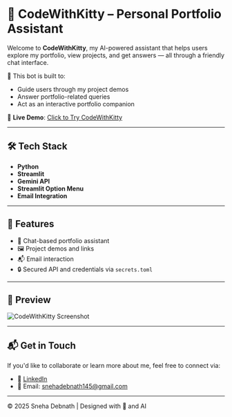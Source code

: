 # 🐾 CodeWithKitty – Personal Portfolio Assistant

Welcome to **CodeWithKitty**, my AI-powered assistant that helps users explore my portfolio, view projects, and get answers — all through a friendly chat interface.

🎯 This bot is built to:
- Guide users through my project demos
- Answer portfolio-related queries
- Act as an interactive portfolio companion

🚀 **Live Demo**: [Click to Try CodeWithKitty](https://codewithkitty-igabiahjn6asaczrugrmoa.streamlit.app/)

---

## 🛠️ Tech Stack

- **Python**
- **Streamlit**
- **Gemini API**
- **Streamlit Option Menu**
- **Email Integration**

---

## 📁 Features

- 👋 Chat-based portfolio assistant
- 🖼️ Project demos and links
- 📬 Email interaction
- 🔒 Secured API and credentials via `secrets.toml`

---

## 📸 Preview

![CodeWithKitty Screenshot](assets/demo.png) <!-- Optional: add an image if available -->

---

## 📬 Get in Touch

If you'd like to collaborate or learn more about me, feel free to connect via:
- 💼 [LinkedIn](https://www.linkedin.com/in/sneha-debnath-11a631258/)
- 📧 Email: snehadebnath145@gmail.com

---

© 2025 Sneha Debnath | Designed with 💙 and AI
